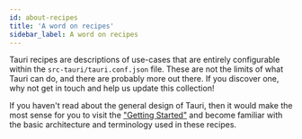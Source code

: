 ```yaml
---
id: about-recipes
title: 'A word on recipes'
sidebar_label: A word on recipes
---
```


Tauri recipes are descriptions of use-cases that are entirely configurable within the `src-tauri/tauri.conf.json` file. These are not the limits of what Tauri can do, and there are probably more out there. If you discover one, why not get in touch and help us update this collection!

If you haven't read about the general design of Tauri, then it would make the most sense for you to visit the ["Getting Started"](../../getting-started/beginning-tutorial) and become familiar with the basic architecture and terminology used in these recipes.
